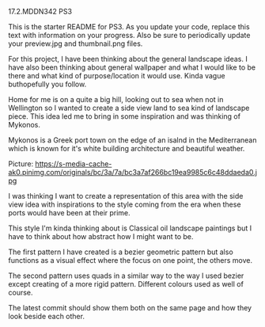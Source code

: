 17.2.MDDN342 PS3

This is the starter README for PS3. As you update your code, replace this text with information on your progress. Also be sure to periodically update your preview.jpg and thumbnail.png files.


For this project, I have been thinking about the general landscape ideas. I have also been thinking about general wallpaper and what I would like to be there and what kind of purpose/location it would use. Kinda vague buthopefully you follow.

Home for me is on a quite a big hill, looking out to sea when not in Wellington so I wanted to create a side view land to sea kind of landscape piece. This idea led me to bring in some inspiration and was thinking of Mykonos.

Mykonos is a Greek port town on the edge of an isalnd in the Mediterranean which is known for it's white building architecture and beautiful weather. 

Picture: https://s-media-cache-ak0.pinimg.com/originals/bc/3a/7a/bc3a7af266bc19ea9985c6c48ddaeda0.jpg

I was thinking I want to create a representation of this area with the side view idea with inspirations to the style coming from the era when these ports would have been at their prime.

This style I'm kinda thinking about is Classical oil landscape paintings but I have to think about how abstract how I might want to be.

The first pattern I have created is a bezier geometric pattern but also functions as a visual effect where the focus on one point, the others move.

The second pattern uses quads in a similar way to the way I used bezier except creating of a more rigid pattern. Different colours used as well of course.

The latest commit should show them both on the same page and how they look beside each other.
